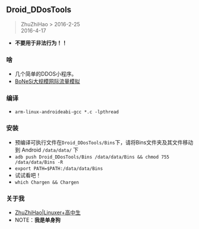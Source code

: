 Droid_DDosTools
----------------

> ZhuZhiHao  > 2016-2-25  
> 2016-4-17  

- **不要用于非法行为！！**

### 啥
- 几个简单的DDOS小程序。
- [BoNeSi大规模网际流量模拟](./README.BoNesi.md)

### 编译
- `arm-linux-androideabi-gcc *.c -lpthread`

### 安装
- 预编译可执行文件在`Droid_DDosTools/Bins`下，请将Bins文件夹及其文件移动到 Android `/data/data/` 下
- `adb push Droid_DDosTools/Bins /data/data/Bins && chmod 755 /data/data/Bins -R`
- `export PATH=$PATH:/data/data/Bins`
- 试试看吧！
- `which Chargen && Chargen`

### 关于我
- [ZhuZhiHao|Linuxer+高中生](http://zhu-zhi-hao.github.io/)
- NOTE：**我是单身狗**


